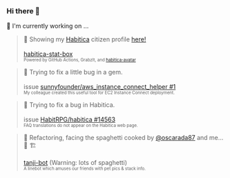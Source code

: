 
### Hi there 👋

<!--
**umbrella-h/umbrella-h** is a ✨ _special_ ✨ repository because its `README.md` (this file) appears on your GitHub profile.

Here are some ideas to get you started:

- 🔭 I’m currently working on ...
- 🌱 I’m currently learning ...
- 👯 I’m looking to collaborate on ...
- 🤔 I’m looking for help with ...
- 💬 Ask me about ...
- 📫 How to reach me: ...
- 😄 Pronouns: ...
- ⚡ Fun fact: ...
-->

🔭  I'm currently working on ...
   > 🥷 Showing my [Habitica](https://github.com/HabitRPG/habitica) citizen profile [here!](https://gist.github.com/umbrella-h/2affbec51aec6050a462cee0b2293e46) \
     \
     [habitica-stat-box](https://github.com/umbrella-h/habitica-stat-box)\
     <sup><sub>Powered by GitHub Actions, GrabzIt, and [habitica-avatar](https://github.com/crookedneighbor/habitica-avatar)<sub></sub>
   
   > 🐞 Trying to fix a little bug in a gem.\
     \
     issue [sunnyfounder/aws_instance_connect_helper #1](https://github.com/sunnyfounder/aws_instance_connect_helper/issues/1)\
     <sup><sup>My colleague created this useful tool for EC2 Instance Connect deployment.<sub></sub>

   > 🐞 Trying to fix a bug in Habitica.\
     \
     issue [HabitRPG/habitica #14563](https://github.com/sunnyfounder/aws_instance_connect_helper/issues/1)\
     <sup><sup>FAQ translations do not appear on the Habitica web page.<sub></sub>

   > 🍝 Refactoring, facing the spaghetti cooked by [@oscarada87](https://github.com/oscarada87) and me...🤦 🏗️ \
     \
     [tanji-bot](https://github.com/oscarada87/tanji-bot) (Warning: lots of spaghetti)\
     <sup><sub>A linebot which amuses our friends with pet pics & stack info.<sub></sub>
     
